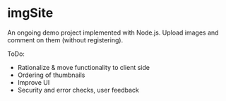 # imgSite
An ongoing demo project implemented with Node.js. Upload images and comment on them (without registering).

ToDo:
- Rationalize & move functionality to client side
- Ordering of thumbnails
- Improve UI
- Security and error checks, user feedback
